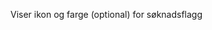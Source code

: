 Viser ikon og farge (optional) for søknadsflagg

```[import](./../../examples/ApplicationFlagExample.vue)
```